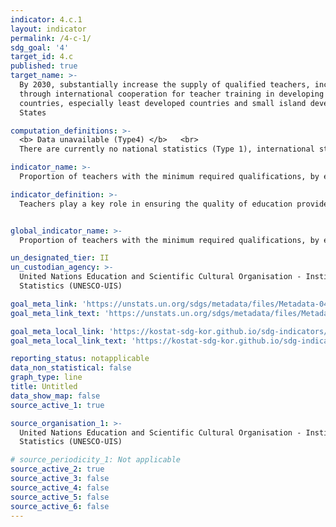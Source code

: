 ```yaml
---
indicator: 4.c.1
layout: indicator
permalink: /4-c-1/
sdg_goal: '4'
target_id: 4.c
published: true
target_name: >-
  By 2030, substantially increase the supply of qualified teachers, including
  through international cooperation for teacher training in developing
  countries, especially least developed countries and small island developing
  States

computation_definitions: >-
  <b> Data unavailable (Type4) </b>   <br>
  There are currently no national statistics (Type 1), international statistics (Type 2), or alternative national statistics (Type 3) available. The Data of Type 1, type 2, or type 3 can be also included in case of temporary unavailability.

indicator_name: >-
  Proportion of teachers with the minimum required qualifications, by education level

indicator_definition: >-
  Teachers play a key role in ensuring the quality of education provided. Ideally all teachers should receive adequate, appropriate and relevant pedagogical training to teach at the chosen level of education and be academically well-qualified in the subjects they are expected to teach. 


global_indicator_name: >-
  Proportion of teachers with the minimum required qualifications, by education level

un_designated_tier: II
un_custodian_agency: >-
  United Nations Education and Scientific Cultural Organisation - Institute of
  Statistics (UNESCO-UIS)

goal_meta_link: 'https://unstats.un.org/sdgs/metadata/files/Metadata-04-0c-01.pdf'
goal_meta_link_text: 'https://unstats.un.org/sdgs/metadata/files/Metadata-04-0c-01.pdf'

goal_meta_local_link: 'https://kostat-sdg-kor.github.io/sdg-indicators/public/data/Metadata-04-0c-01_ENG.pdf'
goal_meta_local_link_text: 'https://kostat-sdg-kor.github.io/sdg-indicators/public/data/Metadata-04-0c-01_ENG.pdf'

reporting_status: notapplicable
data_non_statistical: false
graph_type: line
title: Untitled
data_show_map: false
source_active_1: true

source_organisation_1: >-
  United Nations Education and Scientific Cultural Organisation - Institute of
  Statistics (UNESCO-UIS)

# source_periodicity_1: Not applicable
source_active_2: true
source_active_3: false
source_active_4: false
source_active_5: false
source_active_6: false
---
```

